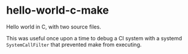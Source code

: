 # hello-world-c-make

Hello world in C, with two source files.

This was useful once upon a time to debug a CI system with a systemd `SystemCallFilter` that prevented make from executing.
